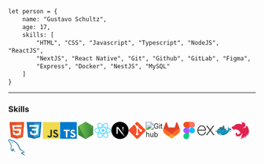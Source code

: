 
```JS

let person = {
    name: "Gustavo Schultz",
    age: 17,
    skills: [
        "HTML", "CSS", "Javascript", "Typescript", "NodeJS", "ReactJS",
        "NextJS", "React Native", "Git", "Github", "GitLab", "Figma",
        "Express", "Docker", "NestJS", "MySQL"
    ]
}

```

---
    
### Skills

<img align="left" alt="HTML 5" width="35px" src="https://raw.githubusercontent.com/devicons/devicon/master/icons/html5/html5-original.svg" />

<img align="left" alt="CSS 3" width="35px" src="https://raw.githubusercontent.com/devicons/devicon/master/icons/css3/css3-original.svg" />

<img align="left" alt="Javascript" width="35px" src="https://raw.githubusercontent.com/devicons/devicon/master/icons/javascript/javascript-original.svg" />

<img align="left" alt="Typescript" width="35px" src="https://raw.githubusercontent.com/devicons/devicon/master/icons/typescript/typescript-original.svg" />
    
<img align="left" alt="NodeJS" width="35px" src="https://raw.githubusercontent.com/devicons/devicon/master/icons/nodejs/nodejs-original.svg" />

<img align="left" alt="ReactJS" width="35px" src="https://raw.githubusercontent.com/devicons/devicon/master/icons/react/react-original.svg" />

<img align="left" alt="NestJS" width="35px" src="https://github.com/devicons/devicon/blob/v2.15.1/icons/nextjs/nextjs-original.svg" />
    
<img align="left" alt="Git" width="35px" src="https://raw.githubusercontent.com/devicons/devicon/master/icons/git/git-original.svg" />

<img align="left" alt="Github" width="35px" src="https://cdn.jsdelivr.net/gh/devicons/devicon/icons/github/github-original.svg" />

<img align="left" alt="Gitlab" width="35px" src="https://github.com/devicons/devicon/blob/v2.15.1/icons/gitlab/gitlab-original.svg" />

<img align="left" alt="Figma" width="35px" src="https://raw.githubusercontent.com/devicons/devicon/master/icons/figma/figma-original.svg" />

<img align="left" alt="Express" width="35px" src="https://raw.githubusercontent.com/devicons/devicon/master/icons/express/express-original.svg" />

<img align="left" alt="Docker" width="35px" src="https://raw.githubusercontent.com/devicons/devicon/master/icons/docker/docker-original.svg" />

<img align="left" alt="NestJS" width="35px" src="https://github.com/devicons/devicon/blob/v2.15.1/icons/nestjs/nestjs-plain.svg" />

<img align="left" alt="MySQL" width="35px" src="https://github.com/devicons/devicon/blob/v2.15.1/icons/mysql/mysql-plain.svg" />
    
<!--<br></br>![Snake animation](https://github.com/gultzz/gultzz/blob/output/github-contribution-grid-snake.svg) -->
 
 
